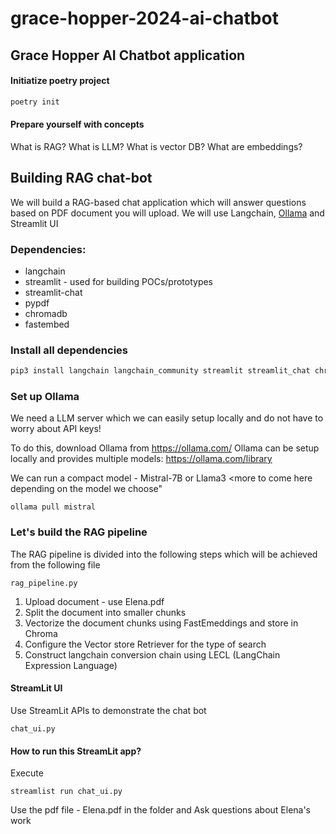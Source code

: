 # grace-hopper-2024-ai-chatbot
## Grace Hopper AI Chatbot application

#### Initiatize poetry project
```bash
poetry init
```

#### Prepare yourself with concepts 
What is RAG?
What is LLM?
What is vector DB? 
What are embeddings? 

## Building RAG chat-bot 
We will build a RAG-based chat application which will answer questions based on PDF document you will upload. 
We will use Langchain, [Ollama](https://ollama.com/) and Streamlit UI

### Dependencies:

- langchain
- streamlit - used for building POCs/prototypes 
- streamlit-chat
- pypdf
- chromadb
- fastembed

### Install all dependencies
```bash
pip3 install langchain langchain_community streamlit streamlit_chat chromadb pypdf fastembed
```
### Set up Ollama
We need a LLM server which we can easily setup locally and do not have to worry about API keys!

To do this, download Ollama from https://ollama.com/ 
Ollama can be setup locally and provides multiple models: https://ollama.com/library

We can run a compact model - Mistral-7B or Llama3
<more to come here depending on the model we choose" 

```
ollama pull mistral
```
### Let's build the RAG pipeline
The RAG pipeline is divided into the following steps which will be achieved from the following file
```
rag_pipeline.py
```
1. Upload document - use Elena.pdf 
2. Split the document into smaller chunks
3. Vectorize the document chunks using FastEmeddings and store in Chroma
4. Configure the Vector store Retriever for the type of search
5. Construct langchain conversion chain using LECL (LangChain Expression Language)

#### StreamLit UI
Use StreamLit APIs to demonstrate the chat bot
```
chat_ui.py
```

#### How to run this StreamLit app?
Execute 
```
streamlist run chat_ui.py
```

Use the pdf file - Elena.pdf in the folder and Ask questions about Elena's work





